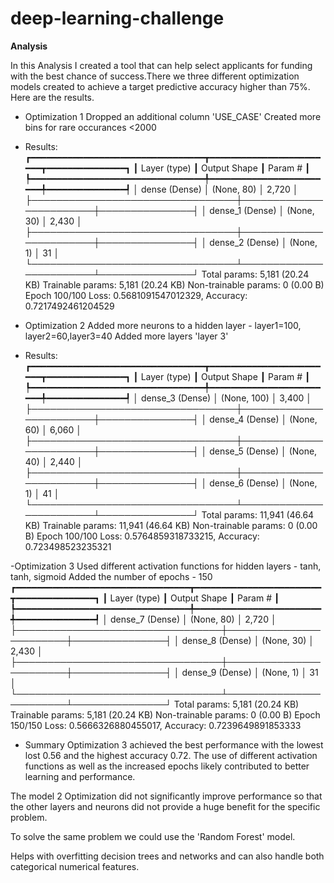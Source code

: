 # deep-learning-challenge


**Analysis** 

In this Analysis I created a tool that can help select applicants for funding with the best chance of success.There we three different optimization models created to achieve a target predictive accuracy higher than 75%. Here are the results.


- Optimization 1 
Dropped an additional column 'USE_CASE'
Created more bins for rare occurances <2000
- Results:
┏━━━━━━━━━━━━━━━━━━━━━━━━━━━━━━━━━┳━━━━━━━━━━━━━━━━━━━━━━━━┳━━━━━━━━━━━━━━━┓
┃ Layer (type)                    ┃ Output Shape           ┃       Param # ┃
┡━━━━━━━━━━━━━━━━━━━━━━━━━━━━━━━━━╇━━━━━━━━━━━━━━━━━━━━━━━━╇━━━━━━━━━━━━━━━┩
│ dense (Dense)                   │ (None, 80)             │         2,720 │
├─────────────────────────────────┼────────────────────────┼───────────────┤
│ dense_1 (Dense)                 │ (None, 30)             │         2,430 │
├─────────────────────────────────┼────────────────────────┼───────────────┤
│ dense_2 (Dense)                 │ (None, 1)              │            31 │
└─────────────────────────────────┴────────────────────────┴───────────────┘
 Total params: 5,181 (20.24 KB)
 Trainable params: 5,181 (20.24 KB)
 Non-trainable params: 0 (0.00 B)
Epoch 100/100
Loss: 0.5681091547012329, Accuracy: 0.7217492461204529






- Optimization 2 
Added more neurons to a hidden layer - layer1=100, layer2=60,layer3=40
Added more layers 'layer 3'
- Results:
┏━━━━━━━━━━━━━━━━━━━━━━━━━━━━━━━━━┳━━━━━━━━━━━━━━━━━━━━━━━━┳━━━━━━━━━━━━━━━┓
┃ Layer (type)                    ┃ Output Shape           ┃       Param # ┃
┡━━━━━━━━━━━━━━━━━━━━━━━━━━━━━━━━━╇━━━━━━━━━━━━━━━━━━━━━━━━╇━━━━━━━━━━━━━━━┩
│ dense_3 (Dense)                 │ (None, 100)            │         3,400 │
├─────────────────────────────────┼────────────────────────┼───────────────┤
│ dense_4 (Dense)                 │ (None, 60)             │         6,060 │
├─────────────────────────────────┼────────────────────────┼───────────────┤
│ dense_5 (Dense)                 │ (None, 40)             │         2,440 │
├─────────────────────────────────┼────────────────────────┼───────────────┤
│ dense_6 (Dense)                 │ (None, 1)              │            41 │
└─────────────────────────────────┴────────────────────────┴───────────────┘
Total params: 11,941 (46.64 KB)
Trainable params: 11,941 (46.64 KB)
Non-trainable params: 0 (0.00 B)
Epoch 100/100
Loss: 0.5764859318733215, Accuracy: 0.723498523235321



-Optimization 3
Used different activation functions for hidden layers - tanh, tanh, sigmoid
Added the number of epochs - 150
┏━━━━━━━━━━━━━━━━━━━━━━━━━━━━━━━━━┳━━━━━━━━━━━━━━━━━━━━━━━━┳━━━━━━━━━━━━━━━┓
┃ Layer (type)                    ┃ Output Shape           ┃       Param # ┃
┡━━━━━━━━━━━━━━━━━━━━━━━━━━━━━━━━━╇━━━━━━━━━━━━━━━━━━━━━━━━╇━━━━━━━━━━━━━━━┩
│ dense_7 (Dense)                 │ (None, 80)             │         2,720 │
├─────────────────────────────────┼────────────────────────┼───────────────┤
│ dense_8 (Dense)                 │ (None, 30)             │         2,430 │
├─────────────────────────────────┼────────────────────────┼───────────────┤
│ dense_9 (Dense)                 │ (None, 1)              │            31 │
└─────────────────────────────────┴────────────────────────┴───────────────┘
Total params: 5,181 (20.24 KB)
Trainable params: 5,181 (20.24 KB)
Non-trainable params: 0 (0.00 B)
Epoch 150/150
Loss: 0.5666326880455017, Accuracy: 0.7239649891853333



- Summary
Optimization 3 achieved the best performance with the lowest lost 0.56 and the highest accuracy 0.72.
The use of different activation functions as well as the increased epochs likely contributed to better learning and performance.

The model 2 Optimization did not significantly improve performance so that the other layers and neurons did not provide a huge benefit for the specific problem.


To solve the same problem we could use the 'Random Forest' model.

Helps with overfitting decision trees and networks and can also handle both categorical numerical features.
















